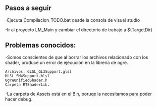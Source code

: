 ## Pasos a seguir
-Ejecuta Compilacion_TODO.bat desde la consola de visual studio

-Ir al proyecto LM_Main y cambiar el directorio de trabajo a $(TargetDir)
## Problemas conocidos: 
  -Somos conscientes de que al borrar los archivos relacionado con los shader, produce un error de ejecución en la librería de ogre.
  
    Archivos: GLSL_GL3Support.glsl 
    HLSL_SM4Support.hlsl 
    OgreUnifiedShader.h
    Carpeta RTShaderLib.
  -La carpeta de Assets está en el Bin, poruqe la necesitamos para poder hacer debug.